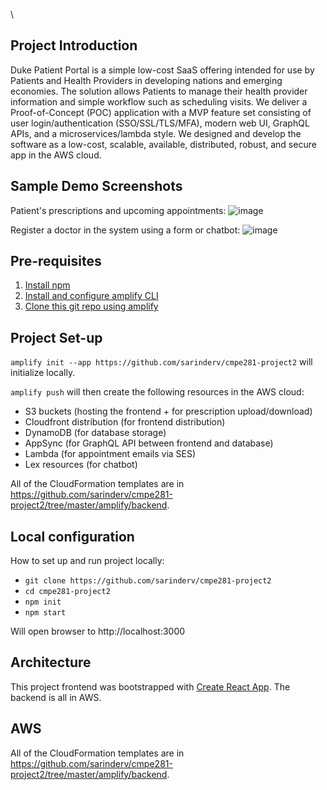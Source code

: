 \

## Project Introduction

Duke Patient Portal is a simple low-cost SaaS offering intended for use by Patients and Health Providers in developing nations and emerging economies. The solution allows Patients to manage their health provider information and simple workflow such as scheduling visits. We deliver a Proof-of-Concept (POC) application with a MVP feature set consisting of user login/authentication (SSO/SSL/TLS/MFA), modern web UI, GraphQL APIs, and a microservices/lambda style. We  designed and develop the software as a low-cost, scalable, available, distributed, robust, and secure app in the AWS cloud.

## Sample Demo Screenshots

Patient's prescriptions and upcoming appointments:
![image](https://user-images.githubusercontent.com/4393945/142808831-256c5d11-6f16-4df5-af1c-f985f2e65a17.png)

Register a doctor in the system using a form or chatbot:
![image](https://user-images.githubusercontent.com/4393945/142808642-2b7d692e-712d-4ebc-8698-2f5bea5cb9e5.png)

## Pre-requisites

1. [Install npm](https://docs.npmjs.com/downloading-and-installing-node-js-and-npm#using-a-node-version-manager-to-install-nodejs-and-npm)
2. [Install and configure amplify CLI](https://docs.amplify.aws/cli/start/install/)
3. [Clone this git repo using amplify](https://docs.amplify.aws/cli/start/workflows/#clone-sample-amplify-project)

## Project Set-up

`amplify init --app https://github.com/sarinderv/cmpe281-project2` will initialize locally.

`amplify push` will then create the following resources in the AWS cloud:
- S3 buckets (hosting the frontend + for prescription upload/download)
- Cloudfront distribution (for frontend distribution)
- DynamoDB (for database storage)
- AppSync (for GraphQL API between frontend and database)
- Lambda (for appointment emails via SES)
- Lex resources (for chatbot)

All of the CloudFormation templates are in https://github.com/sarinderv/cmpe281-project2/tree/master/amplify/backend.

## Local configuration

How to set up and run project locally:
- `git clone https://github.com/sarinderv/cmpe281-project2`
- `cd cmpe281-project2`
- `npm init`
- `npm start`

Will open browser to http://localhost:3000

## Architecture

This project frontend was bootstrapped with [Create React App](https://github.com/facebook/create-react-app).
The backend is all in AWS.

## AWS

All of the CloudFormation templates are in https://github.com/sarinderv/cmpe281-project2/tree/master/amplify/backend.
